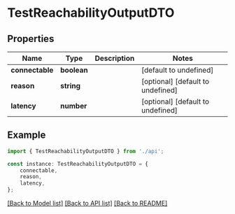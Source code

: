 # TestReachabilityOutputDTO


## Properties

Name | Type | Description | Notes
------------ | ------------- | ------------- | -------------
**connectable** | **boolean** |  | [default to undefined]
**reason** | **string** |  | [optional] [default to undefined]
**latency** | **number** |  | [optional] [default to undefined]

## Example

```typescript
import { TestReachabilityOutputDTO } from './api';

const instance: TestReachabilityOutputDTO = {
    connectable,
    reason,
    latency,
};
```

[[Back to Model list]](../README.md#documentation-for-models) [[Back to API list]](../README.md#documentation-for-api-endpoints) [[Back to README]](../README.md)
